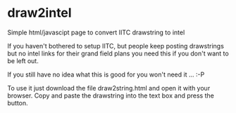 # draw2intel
Simple html/javascipt page to convert IITC drawstring to intel

If you haven't bothered to setup IITC, but people keep posting drawstrings but no intel links
for their grand field plans you need this if you don't want to be left out.

If you still have no idea what this is good for you won't need it ... :-P

To use it just download the file draw2string.html and open it with your browser. Copy and paste
the drawstring into the text box and press the button.

